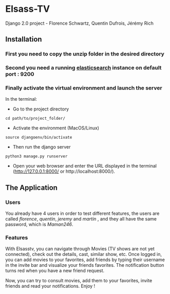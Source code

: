 # Elsass-TV

Django 2.0 project - Florence Schwartz, Quentin Dufrois, Jérémy Rich

## Installation

### First you need to copy the unzip folder in the desired directory

### Second you need a running [elasticsearch](https://www.elastic.co/guide/en/elasticsearch/reference/current/install-elasticsearch.html "elasticsearch") instance on default port : 9200

### Finally activate the virtual environment and launch the server
In the terminal:

* Go to the project directory
```
cd path/to/project_folder/
```

* Activate the environment (MacOS/Linux)
```
source djangoenv/bin/activate
```

* Then run the django server
```
python3 manage.py runserver
```

* Open your web browser and enter the URL displayed in the terminal (http://127.0.0.1:8000/ or http://localhost:8000/).


## The Application

### Users

You already have 4 users in order to test different features, the users are called *florence*, *quentin*, *jeremy* and *martin* , and they all have the same password, which is *Maman246*.


### Features

With Elsasstv, you can navigate through Movies (TV shows are not yet connected), check out the details, cast, similar show, etc. Once logged in, you can add movies to your favorites, add friends by typing their username in the invite bar and visualize your friends favorites. The notification button turns red when you have a new friend request.

Now, you can try to consult movies, add them to your favorites, invite friends and read your notifications. Enjoy !



